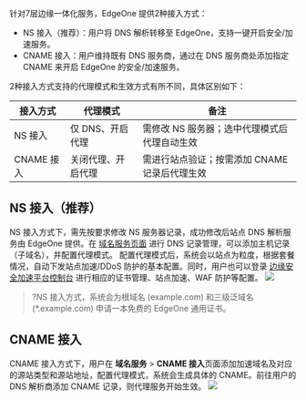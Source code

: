 针对7层边缘一体化服务，EdgeOne 提供2种接入方式：
- NS 接入（推荐）：用户将 DNS 解析转移至 EdgeOne，支持一键开启安全/加速服务。
- CNAME 接入：用户维持既有 DNS 服务商，通过在 DNS 服务商处添加指定 CNAME 来开启 EdgeOne 的安全/加速服务。



2种接入方式支持的代理模式和生效方式有所不同，具体区别如下：

| 接入方式   | 代理模式           | 备注                                          |
| ---------- | ------------------ | --------------------------------------------- |
| NS 接入    | 仅 DNS、开启代理   | 需修改 NS 服务器；选中代理模式后代理自动生效  |
| CNAME 接入 | 关闭代理、开启代理 | 需进行站点验证；按需添加 CNAME 记录后代理生效 |
 
## NS 接入（推荐）[](id:NS)
NS 接入方式下，需先按要求修改 NS 服务器记录，成功修改后站点 DNS 解析服务由 EdgeOne 提供。在 [域名服务页面](https://console.cloud.tencent.com/edgeone/dns) 进行 DNS 记录管理，可以添加主机记录（子域名），并配置代理模式。 配置代理模式后，系统会以站点为粒度，根据套餐情况，自动下发站点加速/DDoS 防护的基本配置。同时，用户也可以登录 [边缘安全加速平台控制台](https://console.cloud.tencent.com/edgeone) 进行相应的证书管理、站点加速、WAF 防护等配置。
![](https://qcloudimg.tencent-cloud.cn/raw/30f1acdcde18fdb9b488e33ba393791e.png)
>?NS 接入方式，系统会为根域名 (example.com) 和三级泛域名 (*.example.com) 申请一本免费的 EdgeOne 通用证书。
>

## CNAME 接入[](id:CNAME)
CNAME 接入方式下，用户在 **域名服务** > **CNAME 接入**页面添加加速域名及对应的源站类型和源站地址，配置代理模式，系统会生成具体的 CNAME。前往用户的 DNS 解析商添加 CNAME 记录，则代理服务开始生效。
![](https://qcloudimg.tencent-cloud.cn/raw/711614f43bb8a7e1c35ebbd785c5ef14.png)
